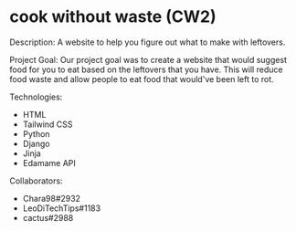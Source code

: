 # cook without waste (CW2)

Description:
A website to help you figure out what to make with leftovers.

Project Goal:
Our project goal was to create a website that would suggest food for you to eat based on the leftovers that you have. This will reduce food waste and allow people to eat food that would've been left to rot.

Technologies:
- HTML
- Tailwind CSS
- Python
- Django
- Jinja
- Edamame API

Collaborators:
- Chara98#2932
- LeoDiTechTips#1183
- cactus#2988
